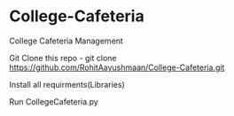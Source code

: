 # College-Cafeteria
College Cafeteria Management

Git Clone this repo - git clone https://github.com/RohitAayushmaan/College-Cafeteria.git

Install all requirments(Libraries)

Run CollegeCafeteria.py

 

